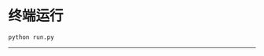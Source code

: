 # 终端运行

```shell
python run.py
```
***************************************************************************************************************************************************************************************************************************************************************************************************************************************************************************************************************************************************************************************************************************************************************************************************************************************************************************************************************************************************************************************************************************************************************************************************************************************************************************************************************************************************************************************************************************************